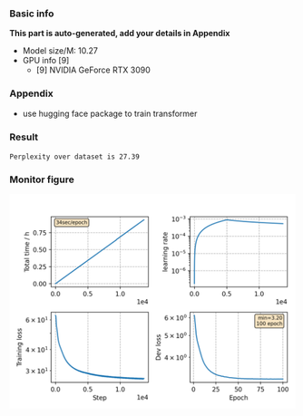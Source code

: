 ### Basic info

**This part is auto-generated, add your details in Appendix**

* Model size/M: 10.27
* GPU info \[9\]
  * \[9\] NVIDIA GeForce RTX 3090

### Appendix

* use hugging face package to train transformer

### Result
```
Perplexity over dataset is 27.39
```

### Monitor figure
![monitor](./monitor.png)
